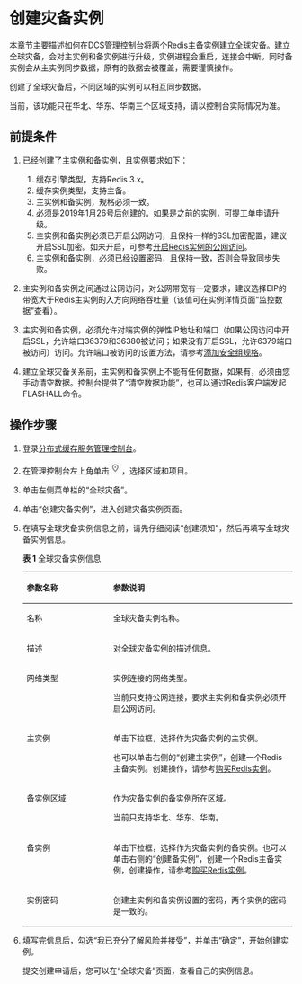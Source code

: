 # 创建灾备实例<a name="dcs-zh-ug-190123003"></a>

本章节主要描述如何在DCS管理控制台将两个Redis主备实例建立全球灾备。建立全球灾备，会对主实例和备实例进行升级，实例进程会重启，连接会中断。同时备实例会从主实例同步数据，原有的数据会被覆盖，需要谨慎操作。

创建了全球灾备后，不同区域的实例可以相互同步数据。

当前，该功能只在华北、华东、华南三个区域支持，请以控制台实际情况为准。

## 前提条件<a name="section135920300275"></a>

1.  已经创建了主实例和备实例，且实例要求如下：
    1.  缓存引擎类型，支持Redis 3.x。
    2.  缓存实例类型，支持主备。
    3.  主实例和备实例，规格必须一致。
    4.  必须是2019年1月26号后创建的。如果是之前的实例，可提工单申请升级。
    5.  主实例和备实例必须已开启公网访问，且保持一样的SSL加密配置，建议开启SSL加密。如未开启，可参考[开启Redis实例的公网访问](开启Redis实例的公网访问.md)。
    6.  主实例和备实例，必须已经设置密码，且保持一致，否则会导致同步失败。

2.  主实例和备实例之间通过公网访问，对公网带宽有一定要求，建议选择EIP的带宽大于Redis主实例的入方向网络吞吐量（该值可在实例详情页面“监控数据”查看）。
3.  主实例和备实例，必须允许对端实例的弹性IP地址和端口（如果公网访问中开启SSL，允许端口36379和36380被访问；如果没有开启SSL，允许6379端口被访问）访问。允许端口被访问的设置方法，请参考[添加安全组规格](https://support.huaweicloud.com/usermanual-vpc/zh-cn_topic_0030969470.html)。
4.  建立全球灾备关系前，主实例和备实例上不能有任何数据，如果有，必须由您手动清空数据。控制台提供了“清空数据功能”，也可以通过Redis客户端发起FLASHALL命令。

## 操作步骤<a name="section8163195013559"></a>

1.  登录[分布式缓存服务管理控制台](https://console.huaweicloud.com/dcs)。
2.  在管理控制台左上角单击![](figures/icon-region-1.png)，选择区域和项目。
3.  单击左侧菜单栏的“全球灾备”。
4.  单击“创建灾备实例”，进入创建灾备实例页面。
5.  在填写全球灾备实例信息之前，请先仔细阅读“创建须知”，然后再填写全球灾备实例信息。

    **表 1**  全球灾备实例信息

    <a name="table1947549121414"></a>
    <table><thead align="left"><tr id="row174766914145"><th class="cellrowborder" valign="top" width="32.07%" id="mcps1.2.3.1.1"><p id="p1147616912144"><a name="p1147616912144"></a><a name="p1147616912144"></a>参数名称</p>
    </th>
    <th class="cellrowborder" valign="top" width="67.93%" id="mcps1.2.3.1.2"><p id="p154761598149"><a name="p154761598149"></a><a name="p154761598149"></a>参数说明</p>
    </th>
    </tr>
    </thead>
    <tbody><tr id="row7476179201411"><td class="cellrowborder" valign="top" width="32.07%" headers="mcps1.2.3.1.1 "><p id="p04769931419"><a name="p04769931419"></a><a name="p04769931419"></a>名称</p>
    </td>
    <td class="cellrowborder" valign="top" width="67.93%" headers="mcps1.2.3.1.2 "><p id="p2476791146"><a name="p2476791146"></a><a name="p2476791146"></a>全球灾备实例名称。</p>
    </td>
    </tr>
    <tr id="row54762096146"><td class="cellrowborder" valign="top" width="32.07%" headers="mcps1.2.3.1.1 "><p id="p14476098149"><a name="p14476098149"></a><a name="p14476098149"></a>描述</p>
    </td>
    <td class="cellrowborder" valign="top" width="67.93%" headers="mcps1.2.3.1.2 "><p id="p0476159121410"><a name="p0476159121410"></a><a name="p0476159121410"></a>对全球灾备实例的描述信息。</p>
    </td>
    </tr>
    <tr id="row1547619111419"><td class="cellrowborder" valign="top" width="32.07%" headers="mcps1.2.3.1.1 "><p id="p147639181418"><a name="p147639181418"></a><a name="p147639181418"></a>网络类型</p>
    </td>
    <td class="cellrowborder" valign="top" width="67.93%" headers="mcps1.2.3.1.2 "><p id="p142944718715"><a name="p142944718715"></a><a name="p142944718715"></a>实例连接的网络类型。</p>
    <p id="p74761791141"><a name="p74761791141"></a><a name="p74761791141"></a>当前只支持公网连接，要求主实例和备实例必须开启公网访问。</p>
    </td>
    </tr>
    <tr id="row947679111412"><td class="cellrowborder" valign="top" width="32.07%" headers="mcps1.2.3.1.1 "><p id="p94766941412"><a name="p94766941412"></a><a name="p94766941412"></a>主实例</p>
    </td>
    <td class="cellrowborder" valign="top" width="67.93%" headers="mcps1.2.3.1.2 "><p id="p17476697143"><a name="p17476697143"></a><a name="p17476697143"></a>单击下拉框，选择作为灾备实例的主实例。</p>
    <p id="p1838834014619"><a name="p1838834014619"></a><a name="p1838834014619"></a>也可以单击右侧的“创建主实例”，创建一个Redis主备实例。创建操作，请参考<a href="购买Redis实例.md">购买Redis实例</a>。</p>
    </td>
    </tr>
    <tr id="row347611941415"><td class="cellrowborder" valign="top" width="32.07%" headers="mcps1.2.3.1.1 "><p id="p1447616912140"><a name="p1447616912140"></a><a name="p1447616912140"></a>备实例区域</p>
    </td>
    <td class="cellrowborder" valign="top" width="67.93%" headers="mcps1.2.3.1.2 "><p id="p1476095143"><a name="p1476095143"></a><a name="p1476095143"></a>作为灾备实例的备实例所在区域。</p>
    <p id="p1827021111204"><a name="p1827021111204"></a><a name="p1827021111204"></a>当前只支持华北、华东、华南。</p>
    </td>
    </tr>
    <tr id="row10476893147"><td class="cellrowborder" valign="top" width="32.07%" headers="mcps1.2.3.1.1 "><p id="p910212427151"><a name="p910212427151"></a><a name="p910212427151"></a>备实例</p>
    </td>
    <td class="cellrowborder" valign="top" width="67.93%" headers="mcps1.2.3.1.2 "><p id="p124775921410"><a name="p124775921410"></a><a name="p124775921410"></a>单击下拉框，选择作为灾备实例的备实例。也可以单击右侧的“创建备实例”，创建一个Redis主备实例，创建操作，请参考<a href="购买Redis实例.md">购买Redis实例</a>。</p>
    </td>
    </tr>
    <tr id="row154772091147"><td class="cellrowborder" valign="top" width="32.07%" headers="mcps1.2.3.1.1 "><p id="p74761091142"><a name="p74761091142"></a><a name="p74761091142"></a>实例密码</p>
    </td>
    <td class="cellrowborder" valign="top" width="67.93%" headers="mcps1.2.3.1.2 "><p id="p2477119191416"><a name="p2477119191416"></a><a name="p2477119191416"></a>创建主实例和备实例设置的密码，两个实例的密码是一致的。</p>
    </td>
    </tr>
    </tbody>
    </table>

6.  填写完信息后，勾选“我已充分了解风险并接受”，并单击“确定”，开始创建实例。

    提交创建申请后，您可以在“全球灾备”页面，查看自己的实例信息。


